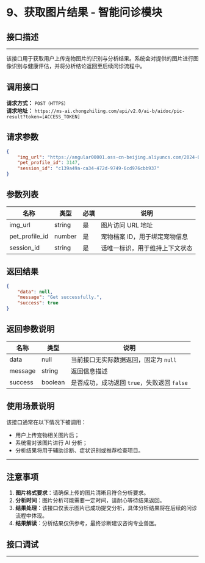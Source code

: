 # 9、获取图片结果 - 智能问诊模块

## 接口描述
---
该接口用于获取用户上传宠物图片的识别与分析结果。系统会对提供的图片进行图像识别与健康评估，并将分析结论返回至后续问诊流程中。

## 调用接口
**请求方式：** `POST（HTTPS）`  
**请求地址：** `https://ms-ai.chongzhiling.com/api/v2.0/ai-b/aidoc/pic-result?token=[ACCESS_TOKEN]`

## 请求参数
```json
{
    "img_url": "https://angular00001.oss-cn-beijing.aliyuncs.com/2024-08-16/dog66.jpg",
    "pet_profile_id": 3147,
    "session_id": "c139a49a-ca34-472d-9749-6cd976cbb937"
}
```

## 参数列表

| 名称            | 类型   | 必填 | 说明                  |
| --------------- | ------ | ---- | --------------------- |
| img_url         | string | 是   | 图片访问 URL 地址    |
| pet_profile_id  | number | 是   | 宠物档案 ID，用于绑定宠物信息             |
| session_id      | string | 是   | 话唯一标识，用于维持上下文状态 |

## 返回结果
```json
{
    "data": null,
    "message": "Get successfully.",
    "success": true
}
```

## 返回参数说明
| 名称              | 类型   | 说明                                         |
|-------------------|--------|----------------------------------------------|
| data              | null   | 当前接口无实际数据返回，固定为 `null`        |
| message           | string | 返回信息描述                                 |
| success           | boolean| 是否成功，成功返回 `true`，失败返回 `false`       |

## 使用场景说明

该接口通常在以下情况下被调用：

- 用户上传宠物相关图片后；
- 系统需对该图片进行 AI 分析；
- 分析结果将用于辅助诊断、症状识别或推荐检查项目。

---

## 注意事项
1. **图片格式要求**：请确保上传的图片清晰且符合分析要求。
2. **分析时间**：图片分析可能需要一定时间，请耐心等待结果返回。
3. **结果处理**：该接口仅表示图片已成功提交分析，具体分析结果将在后续的问诊流程中体现。
4. **结果解读**：分析结果仅供参考，最终诊断建议咨询专业兽医。

## 接口调试
---
<script setup>  
import SwaggerUI from '../../../../src/components/SwaggerUI.vue'  
</script>  

<ClientOnly>  
  <SwaggerUI   
    tag="pic-result"   
    type="post"   
    path="/aidoc/pic-result"  
    version="v2" 
  />  
</ClientOnly>  



